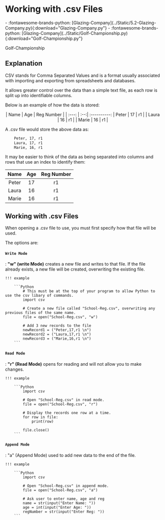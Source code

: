 # Working with .csv Files

<div class="grid cards" markdown>
- :fontawesome-brands-python: [Glazing-Company](../Static/5.2-Glazing-Company.py){:download="Glazing-Company.py"}
- :fontawesome-brands-python: [Glazing-Company](../Static/Golf-Championship.py){:download="Golf-Championship.py"}
</div>

Golf-Championship

## Explanation

CSV stands for Comma Separated Values and is a format usually associated with importing and exporting from spreadsheets and databases.

It allows greater control over the data than a simple text file, as each row is split up into identifiable columns. 

Below is an example of how the data is stored:

<p style="text-align:center;"> | Name  | Age | Reg Number |
			       | :---: | :--:| :----------:
			       | Peter | 17  | r1         |
			       | Laura | 16  | r1         |
			       | Marie | 16  | r1         |
	
A .csv file would store the above data as:

```txt
	Peter, 17, r1
	Laura, 17, r1
	Marie, 16, r1
```
It may be easier to think of the data as being separated into columns and rows that use an index to identify them:

| Name  | Age | Reg Number |
| :---: | :--:| :----------:
| Peter | 17  | r1         |
| Laura | 16  | r1         |
| Marie | 16  | r1         |

##  Working with .csv Files

When opening a .csv file to use, you must first specify how that file will be used.

The options are:

#### `Write Mode`

:   __"w" (write Mode)__ creates a new file and writes to that file. If the file already exists, a new file will be created, overwriting the existing file.

	!!! example
	
		```Python
			# This must be at the top of your program to allow Python to use the csv libary of commands.
			import csv
			
			# Create a new file called "School-Reg.csv", overwriting any previous files of the same name.
			file = open("School-Reg.csv", "w")
			
			# Add 3 new records to the file
			newRecord1 = ("Peter,17,r1 \n")
			newRecord2 = ("Laura,17,r1 \n")
			newRecord3 = ("Marie,16,r1 \n")
		```

#### `Read Mode`

:   __"r" (Read Mode)__ opens for reading and will not allow you to make changes.

	!!! example
	
		```Python
			import csv
			
			# Open "School-Reg.csv" in read mode.
			file = open("School-Reg.csv", "r")
			
			# Display the records one row at a time.
			for row in file:
			    print(row)
			           
			file.close()
		```

#### `Append Mode`

:   "a" (Append Mode) used to add new data to the end of the file.

	!!! example
	
		```Python
			import csv

			# Open "School-Reg.csv" in append mode.
			file = open("School-Reg.csv", "a")
			
			# Ask user to enter name, age and reg
			name = str(input("Enter Name: "))
			age = int(input("Enter Age: "))
			regNumber = str(input("Enter Reg: "))
		```
